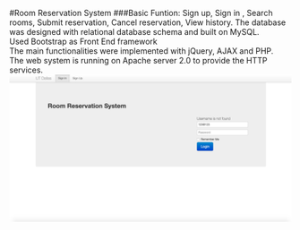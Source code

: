#Room Reservation System
###Basic Funtion: Sign up, Sign in  , Search rooms, Submit reservation, Cancel reservation, View history.
The database was designed with relational database schema and built on MySQL.  
Used Bootstrap as Front End framework   
The main functionalities were implemented with jQuery, AJAX and PHP.   
The web system is running on Apache server 2.0 to provide the HTTP services.  
![image](https://github.com/jiangran910126/RoomService/blob/master/ScreenShot/Sign-In.png)